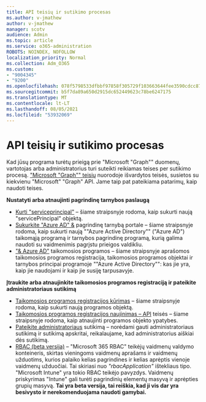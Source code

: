 ```yaml
---
title: API teisių ir sutikimo procesas
ms.author: v-jmathew
author: v-jmathew
manager: scotv
audience: Admin
ms.topic: article
ms.service: o365-administration
ROBOTS: NOINDEX, NOFOLLOW
localization_priority: Normal
ms.collection: Adm_O365
ms.custom:
- "9004345"
- "9200"
ms.openlocfilehash: 078f5798533dfbbf97858f305729f103663644fee3590cdcc877233041adae81
ms.sourcegitcommit: b5f7da89a650d2915dc652449623c78be6247175
ms.translationtype: MT
ms.contentlocale: lt-LT
ms.lasthandoff: 08/05/2021
ms.locfileid: "53932069"
---
```

# <a name="api-permissions-and-consent-process"></a>API teisių ir sutikimo procesas

Kad jūsų programa turėtų prieigą prie "Microsoft "Graph"" duomenų, vartotojas arba administratorius turi suteikti reikiamas teises per sutikimo procesą. ["Microsoft "Graph"" teisių](https://docs.microsoft.com/graph/permissions-reference) nuorodoje išvardytos teisės, susietos su kiekvienu "Microsoft" "Graph" API. Jame taip pat pateikiama patarimų, kaip naudoti teises.

**Nustatyti arba atnaujinti pagrindinę tarnybos paslaugą**

- [Kurti "serviceprincipal"](https://docs.microsoft.com/graph/api/serviceprincipal-post-serviceprincipals) – šiame straipsnyje rodoma, kaip sukurti naują "servicePrincipal" objektą.
- [Sukurkite "Azure AD" &](https://docs.microsoft.com/azure/active-directory/develop/howto-create-service-principal-portal) pagrindinę tarnybą portale – šiame straipsnyje rodoma, kaip sukurti naują ""Azure Active Directory"" ("Azure AD") taikomąją programą ir tarnybos pagrindinę programą, kurią galima naudoti su vaidmenimis pagrįstu prieigos valdikliu.
- ["& Azure AD"](https://docs.microsoft.com/azure/active-directory/develop/app-objects-and-service-principals) taikomosios programos – šiame straipsnyje aprašomos taikomosios programos registracija, taikomosios programos objektai ir tarnybos principai programoje ""Azure Active Directory"": kas jie yra, kaip jie naudojami ir kaip jie susiję tarpusavyje.

**Įtraukite arba atnaujinkite taikomosios programos registraciją ir pateikite administratoriaus sutikimą**

- [Taikomosios programos registracijos kūrimas](https://docs.microsoft.com/graph/api/application-post-applications) – šiame straipsnyje rodoma, kaip sukurti naują programos objektą.
- [Taikomosios programos registracijos naujinimas – API](https://docs.microsoft.com/graph/api/application-update) teisės – šiame straipsnyje rodoma, kaip atnaujinti programos objekto ypatybes.
- [Pateikite administratoriaus](https://docs.microsoft.com/graph/security-authorization#grant-permissions-to-an-application) sutikimą – norėdami gauti administratoriaus sutikimą ir sutikimą apskritai, reikalaujame, kad administratorius aiškiai dės sutikimą.
- [RBAC (beta versija)](https://docs.microsoft.com/graph/api/resources/rbacapplicationmultiple) – "Microsoft 365 RBAC" teikėjų vaidmenų valdymo konteineris, skirtas vieningoms vaidmenų aprašams ir vaidmenų užduotims, kurios palaiko kelias pagrindines ir kelias aprėptis vienoje vaidmenų užduočiai. Tai skiriasi nuo *"rbacApplication"* ištekliaus tipo. "Microsoft Intune" yra tokio RBAC teikėjo pavyzdys. Vaidmenų priskyrimas "Intune" gali turėti pagrindinių elementų masyvą ir aprėpties grupių masyvą. **Tai yra beta versija, tai reiškia, kad ji vis dar yra besivysto ir nerekomenduojama naudoti gamybai.**
